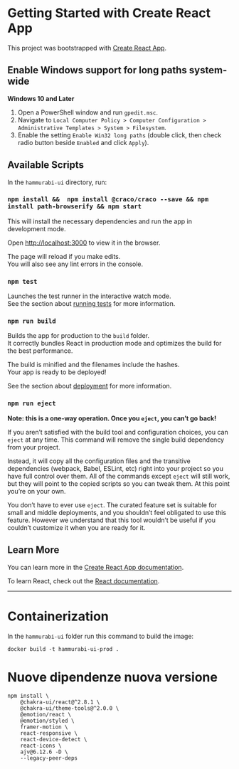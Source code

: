 # Getting Started with Create React App

This project was bootstrapped with [Create React App](https://github.com/facebook/create-react-app).

## Enable Windows support for long paths system-wide 
**Windows 10 and Later**
1. Open a PowerShell window and run `gpedit.msc`.
2. Navigate to `Local Computer Policy > Computer Configuration > Administrative Templates > System > Filesystem`.
3. Enable the setting `Enable Win32 long paths` (double click, then check radio button beside `Enabled` and click `Apply`).

## Available Scripts

In the `hammurabi-ui` directory, run:

### `npm install &&  npm install @craco/craco --save && npm install path-browserify && npm start`

This will install the necessary dependencies and run the app in development mode.

Open [http://localhost:3000](http://localhost:3000) to view it in the browser.

The page will reload if you make edits.\
You will also see any lint errors in the console.

### `npm test`

Launches the test runner in the interactive watch mode.\
See the section about [running tests](https://facebook.github.io/create-react-app/docs/running-tests) for more information.

### `npm run build`

Builds the app for production to the `build` folder.\
It correctly bundles React in production mode and optimizes the build for the best performance.

The build is minified and the filenames include the hashes.\
Your app is ready to be deployed!

See the section about [deployment](https://facebook.github.io/create-react-app/docs/deployment) for more information.

### `npm run eject`

**Note: this is a one-way operation. Once you `eject`, you can’t go back!**

If you aren’t satisfied with the build tool and configuration choices, you can `eject` at any time. This command will remove the single build dependency from your project.

Instead, it will copy all the configuration files and the transitive dependencies (webpack, Babel, ESLint, etc) right into your project so you have full control over them. All of the commands except `eject` will still work, but they will point to the copied scripts so you can tweak them. At this point you’re on your own.

You don’t have to ever use `eject`. The curated feature set is suitable for small and middle deployments, and you shouldn’t feel obligated to use this feature. However we understand that this tool wouldn’t be useful if you couldn’t customize it when you are ready for it.

## Learn More

You can learn more in the [Create React App documentation](https://facebook.github.io/create-react-app/docs/getting-started).

To learn React, check out the [React documentation](https://reactjs.org/).

---

# Containerization

In the `hammurabi-ui` folder run this command to build the image:

    docker build -t hammurabi-ui-prod .

# Nuove dipendenze nuova versione

    npm install \
        @chakra-ui/react@^2.8.1 \
        @chakra-ui/theme-tools@^2.0.0 \
        @emotion/react \
        @emotion/styled \
        framer-motion \
        react-responsive \
        react-device-detect \
        react-icons \
        ajv@6.12.6 -D \
        --legacy-peer-deps
